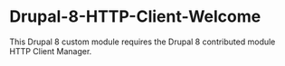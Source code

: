 # Drupal-8-HTTP-Client-Welcome
This Drupal 8 custom module requires the Drupal 8 contributed module HTTP Client Manager.
